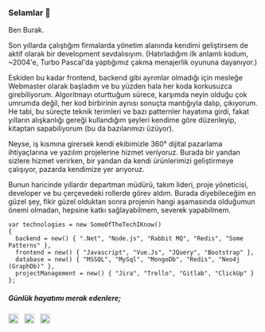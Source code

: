### Selamlar 👋

Ben Burak.

Son yıllarda çalıştığım firmalarda yönetim alanında kendimi geliştirsem de aktif olarak bir development sevdalısıyım. (Hatırladığım ilk anlamlı kodum, ~2004'e, Turbo Pascal'da yaptığımız çakma menajerlik oyununa dayanıyor.)

Eskiden bu kadar frontend, backend gibi ayrımlar olmadığı için mesleğe Webmaster olarak başladım ve bu yüzden hala her koda korkusuzca girebiliyorum. Algoritmayı oturttuğum sürece, karşımda neyin olduğu çok umrumda değil, her kod birbirinin aynısı sonuçta mantığıyla dalıp, çıkıyorum. He tabi, bu süreçte teknik terimleri ve bazı patternler hayatıma girdi, fakat yılların alışkanlığı gereği kullandığım şeyleri kendime göre düzenleyip, kitaptan sapabiliyorum (bu da bazılarımızı üzüyor).

Neyse, iş kısmına girersek kendi ekibimizle 360° dijital pazarlama ihtiyaçlarına ve yazılım projelerine hizmet veriyoruz. Burada bir yandan sizlere hizmet verirken, bir yandan da kendi ürünlerimizi geliştirmeye çalışıyor, pazarda kendimize yer arıyoruz. 

Bunun haricinde yıllardır departman müdürü, takım lideri, proje yöneticisi, developer ve bu çerçevedeki rollerde görev aldım. Burada diyebileceğim en güzel şey, fikir güzel olduktan sonra projenin hangi aşamasında olduğumun önemi olmadan, hepsine katkı sağlayabilmem, severek yapabilmem.  

~~~
var technologies = new SomeOfTheTechIKnow()
{
  backend = new() { ".Net", "Node.js", "Rabbit MQ", "Redis", "Some Patterns" },
  frontend = new() { "Javascript", "Vue.Js", "JQuery", "Bootstrap" },
  database = new() { "MSSQL", "MySql", "MongoDb", "Redis", "Neo4j (GraphDb)" },
  projectManagement = new() { "Jira", "Trello", "Gitlab", "ClickUp" }
}; 
~~~

##### Günlük hayatımı merak edenlere;
<p align="left">
<a href="https://linkedin.com/in/burakkasikci" target="_blank"><img align="center" src="https://raw.githubusercontent.com/rahuldkjain/github-profile-readme-generator/master/src/images/icons/Social/linked-in-alt.svg" alt="burakkasikci" height="20"/></a>&nbsp;&nbsp;
<a href="https://instagram.com/burakkasikci" target="_blank"><img align="center" src="https://raw.githubusercontent.com/rahuldkjain/github-profile-readme-generator/master/src/images/icons/Social/instagram.svg" alt="burakkasikci" height="20" /></a>&nbsp;&nbsp;
<a href="https://twitter.com/burakkasikci" target="_blank"><img align="center" src="https://raw.githubusercontent.com/rahuldkjain/github-profile-readme-generator/master/src/images/icons/Social/twitter.svg" alt="burakkasikci" height="20" /></a>
</p> 
